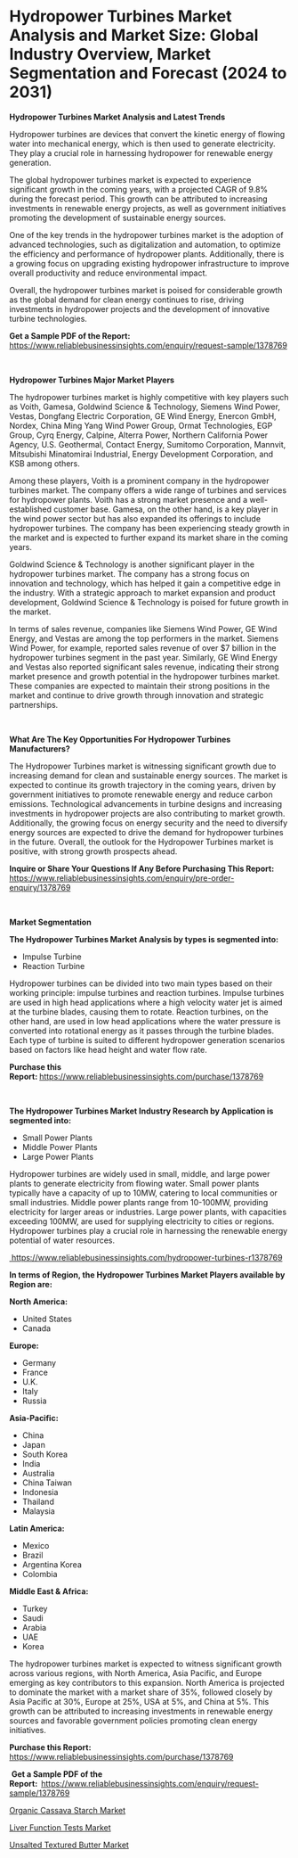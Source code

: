 <p><h1>Hydropower Turbines Market Analysis and Market Size: Global Industry Overview, Market Segmentation and Forecast (2024 to 2031)</h1></p><p><strong>Hydropower Turbines Market Analysis and Latest Trends</strong></p>
<p><p>Hydropower turbines are devices that convert the kinetic energy of flowing water into mechanical energy, which is then used to generate electricity. They play a crucial role in harnessing hydropower for renewable energy generation.</p><p>The global hydropower turbines market is expected to experience significant growth in the coming years, with a projected CAGR of 9.8% during the forecast period. This growth can be attributed to increasing investments in renewable energy projects, as well as government initiatives promoting the development of sustainable energy sources.</p><p>One of the key trends in the hydropower turbines market is the adoption of advanced technologies, such as digitalization and automation, to optimize the efficiency and performance of hydropower plants. Additionally, there is a growing focus on upgrading existing hydropower infrastructure to improve overall productivity and reduce environmental impact.</p><p>Overall, the hydropower turbines market is poised for considerable growth as the global demand for clean energy continues to rise, driving investments in hydropower projects and the development of innovative turbine technologies.</p></p>
<p><strong>Get a Sample PDF of the Report:&nbsp;</strong> <a href="https://www.reliablebusinessinsights.com/enquiry/request-sample/1378769">https://www.reliablebusinessinsights.com/enquiry/request-sample/1378769</a></p>
<p>&nbsp;</p>
<p><strong>Hydropower Turbines Major Market Players</strong></p>
<p><p>The hydropower turbines market is highly competitive with key players such as Voith, Gamesa, Goldwind Science & Technology, Siemens Wind Power, Vestas, Dongfang Electric Corporation, GE Wind Energy, Enercon GmbH, Nordex, China Ming Yang Wind Power Group, Ormat Technologies, EGP Group, Cyrq Energy, Calpine, Alterra Power, Northern California Power Agency, U.S. Geothermal, Contact Energy, Sumitomo Corporation, Mannvit, Mitsubishi Minatomirai Industrial, Energy Development Corporation, and KSB among others.</p><p>Among these players, Voith is a prominent company in the hydropower turbines market. The company offers a wide range of turbines and services for hydropower plants. Voith has a strong market presence and a well-established customer base. Gamesa, on the other hand, is a key player in the wind power sector but has also expanded its offerings to include hydropower turbines. The company has been experiencing steady growth in the market and is expected to further expand its market share in the coming years.</p><p>Goldwind Science & Technology is another significant player in the hydropower turbines market. The company has a strong focus on innovation and technology, which has helped it gain a competitive edge in the industry. With a strategic approach to market expansion and product development, Goldwind Science & Technology is poised for future growth in the market.</p><p>In terms of sales revenue, companies like Siemens Wind Power, GE Wind Energy, and Vestas are among the top performers in the market. Siemens Wind Power, for example, reported sales revenue of over $7 billion in the hydropower turbines segment in the past year. Similarly, GE Wind Energy and Vestas also reported significant sales revenue, indicating their strong market presence and growth potential in the hydropower turbines market. These companies are expected to maintain their strong positions in the market and continue to drive growth through innovation and strategic partnerships.</p></p>
<p>&nbsp;</p>
<p><strong>What Are The Key Opportunities For Hydropower Turbines Manufacturers?</strong></p>
<p><p>The Hydropower Turbines market is witnessing significant growth due to increasing demand for clean and sustainable energy sources. The market is expected to continue its growth trajectory in the coming years, driven by government initiatives to promote renewable energy and reduce carbon emissions. Technological advancements in turbine designs and increasing investments in hydropower projects are also contributing to market growth. Additionally, the growing focus on energy security and the need to diversify energy sources are expected to drive the demand for hydropower turbines in the future. Overall, the outlook for the Hydropower Turbines market is positive, with strong growth prospects ahead.</p></p>
<p><strong>Inquire or Share Your Questions If Any Before Purchasing This Report:</strong> <a href="https://www.reliablebusinessinsights.com/enquiry/pre-order-enquiry/1378769">https://www.reliablebusinessinsights.com/enquiry/pre-order-enquiry/1378769</a></p>
<p>&nbsp;</p>
<p><strong>Market Segmentation</strong></p>
<p><strong>The Hydropower Turbines Market Analysis by types is segmented into:</strong></p>
<p><ul><li>Impulse Turbine</li><li>Reaction Turbine</li></ul></p>
<p><p>Hydropower turbines can be divided into two main types based on their working principle: impulse turbines and reaction turbines. Impulse turbines are used in high head applications where a high velocity water jet is aimed at the turbine blades, causing them to rotate. Reaction turbines, on the other hand, are used in low head applications where the water pressure is converted into rotational energy as it passes through the turbine blades. Each type of turbine is suited to different hydropower generation scenarios based on factors like head height and water flow rate.</p></p>
<p><strong>Purchase this Report:&nbsp;</strong><a href="https://www.reliablebusinessinsights.com/purchase/1378769">https://www.reliablebusinessinsights.com/purchase/1378769</a></p>
<p>&nbsp;</p>
<p><strong>The Hydropower Turbines Market Industry Research by Application is segmented into:</strong></p>
<p><ul><li>Small Power Plants</li><li>Middle Power Plants</li><li>Large Power Plants</li></ul></p>
<p><p>Hydropower turbines are widely used in small, middle, and large power plants to generate electricity from flowing water. Small power plants typically have a capacity of up to 10MW, catering to local communities or small industries. Middle power plants range from 10-100MW, providing electricity for larger areas or industries. Large power plants, with capacities exceeding 100MW, are used for supplying electricity to cities or regions. Hydropower turbines play a crucial role in harnessing the renewable energy potential of water resources.</p></p>
<p><a href="https://www.reliablebusinessinsights.com/hydropower-turbines-r1378769">&nbsp;https://www.reliablebusinessinsights.com/hydropower-turbines-r1378769</a></p>
<p><strong>In terms of Region, the Hydropower Turbines Market Players available by Region are:</strong></p>
<p>
    <p> <strong> North America: </strong>
        <ul>
            <li>United States</li>
            <li>Canada</li>
        </ul>
        </p> 
    <p> <strong> Europe: </strong>
        <ul>
            <li>Germany</li>
            <li>France</li>
            <li>U.K.</li>
            <li>Italy</li>
            <li>Russia</li>
        </ul>
        </p> 
    <p> <strong> Asia-Pacific: </strong>
        <ul>
            <li>China</li>
            <li>Japan</li>
            <li>South Korea</li>
            <li>India</li>
            <li>Australia</li>
            <li>China Taiwan</li>
            <li>Indonesia</li>
            <li>Thailand</li>
            <li>Malaysia</li>
        </ul>
        </p> 
    <p> <strong> Latin America: </strong>
        <ul>
            <li>Mexico</li>
            <li>Brazil</li>
            <li>Argentina Korea</li>
            <li>Colombia</li>
        </ul>
        </p> 
    <p> <strong> Middle East & Africa: </strong>
        <ul>
            <li>Turkey</li>
            <li>Saudi</li>
            <li>Arabia</li>
            <li>UAE</li>
            <li>Korea</li>
        </ul>
    </p>
    </p>
<p><p>The hydropower turbines market is expected to witness significant growth across various regions, with North America, Asia Pacific, and Europe emerging as key contributors to this expansion. North America is projected to dominate the market with a market share of 35%, followed closely by Asia Pacific at 30%, Europe at 25%, USA at 5%, and China at 5%. This growth can be attributed to increasing investments in renewable energy sources and favorable government policies promoting clean energy initiatives.</p></p>
<p><strong>Purchase this Report: </strong><a href="https://www.reliablebusinessinsights.com/purchase/1378769">https://www.reliablebusinessinsights.com/purchase/1378769</a></p>
<p>&nbsp;<strong>Get a Sample PDF of the Report:&nbsp;&nbsp;</strong><a href="https://www.reliablebusinessinsights.com/enquiry/request-sample/1378769">https://www.reliablebusinessinsights.com/enquiry/request-sample/1378769</a></p>
<p><strong></strong></p>
<p><p><a href="https://github.com/maudAbbott7/Market-Research-Report-List-2/blob/main/organic-cassava-starch-market.md">Organic Cassava Starch Market</a></p><p><a href="https://view.publitas.com/reportprime-1/liver-function-tests-market-outlook-complete-industry-analysis-2024-to-2031/">Liver Function Tests Market</a></p><p><a href="https://github.com/mancsybtousav/Market-Research-Report-List-3/blob/main/unsalted-textured-butter-market.md">Unsalted Textured Butter Market</a></p></p>